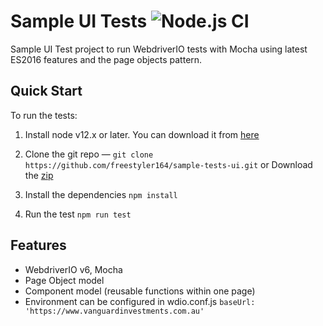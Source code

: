 Sample UI Tests ![Node.js CI](https://github.com/freestyler164/sample-tests-ui/workflows/Node.js%20CI/badge.svg)
===================

Sample UI Test project to run WebdriverIO tests with Mocha using latest ES2016 features and the page objects pattern.

## Quick Start

To run the tests:

1. Install node v12.x or later. You can download it from [here](https://nodejs.org/en/download/)
 
2. Clone the git repo — `git clone https://github.com/freestyler164/sample-tests-ui.git` or Download the [zip](https://github.com/freestyler164/sample-tests-ui.git)

3. Install the dependencies ```npm install```

4. Run the test ```npm run test```
 
## Features

- WebdriverIO v6, Mocha
- Page Object model
- Component model (reusable functions within one page)
- Environment can be configured in wdio.conf.js ```baseUrl: 'https://www.vanguardinvestments.com.au'```